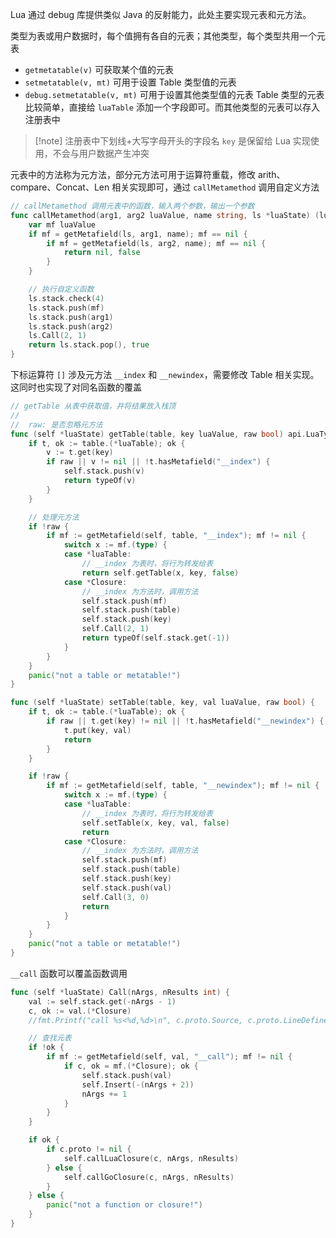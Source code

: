 Lua 通过 debug 库提供类似 Java 的反射能力，此处主要实现元表和元方法。

类型为表或用户数据时，每个值拥有各自的元表；其他类型，每个类型共用一个元表
- `getmetatable(v)` 可获取某个值的元表
- `setmetatable(v, mt)` 可用于设置 Table 类型值的元表
- `debug.setmetatable(v, mt)` 可用于设置其他类型值的元表
Table 类型的元表比较简单，直接给 `luaTable` 添加一个字段即可。而其他类型的元表可以存入注册表中

> [!note] 注册表中下划线+大写字母开头的字段名 `key` 是保留给 Lua 实现使用，不会与用户数据产生冲突

元表中的方法称为元方法，部分元方法可用于运算符重载，修改 arith、compare、Concat、Len 相关实现即可，通过 `callMetamethod` 调用自定义方法

```go title:callMetamethod
// callMetamethod 调用元表中的函数，输入两个参数，输出一个参数
func callMetamethod(arg1, arg2 luaValue, name string, ls *luaState) (luaValue, bool) {
	var mf luaValue
	if mf = getMetafield(ls, arg1, name); mf == nil {
		if mf = getMetafield(ls, arg2, name); mf == nil {
			return nil, false
		}
	}

	// 执行自定义函数
	ls.stack.check(4)
	ls.stack.push(mf)
	ls.stack.push(arg1)
	ls.stack.push(arg2)
	ls.Call(2, 1)
	return ls.stack.pop(), true
}
```

下标运算符 `[]` 涉及元方法 `__index` 和 `__newindex`，需要修改 Table 相关实现。这同时也实现了对同名函数的覆盖

```go hl:13-29,41-58 title:state/lua_value.go
// getTable 从表中获取值，并将结果放入栈顶
//
//	raw: 是否忽略元方法
func (self *luaState) getTable(table, key luaValue, raw bool) api.LuaType {
	if t, ok := table.(*luaTable); ok {
		v := t.get(key)
		if raw || v != nil || !t.hasMetafield("__index") {
			self.stack.push(v)
			return typeOf(v)
		}
	}

	// 处理元方法
	if !raw {
		if mf := getMetafield(self, table, "__index"); mf != nil {
			switch x := mf.(type) {
			case *luaTable:
				// __index 为表时，将行为转发给表
				return self.getTable(x, key, false)
			case *Closure:
				// __index 为方法时，调用方法
				self.stack.push(mf)
				self.stack.push(table)
				self.stack.push(key)
				self.Call(2, 1)
				return typeOf(self.stack.get(-1))
			}
		}
	}
	panic("not a table or metatable!")
}

func (self *luaState) setTable(table, key, val luaValue, raw bool) {
	if t, ok := table.(*luaTable); ok {
		if raw || t.get(key) != nil || !t.hasMetafield("__newindex") {
			t.put(key, val)
			return
		}
	}

	if !raw {
		if mf := getMetafield(self, table, "__newindex"); mf != nil {
			switch x := mf.(type) {
			case *luaTable:
				// __index 为表时，将行为转发给表
				self.setTable(x, key, val, false)
				return
			case *Closure:
				// __index 为方法时，调用方法
				self.stack.push(mf)
				self.stack.push(table)
				self.stack.push(key)
				self.stack.push(val)
				self.Call(3, 0)
				return
			}
		}
	}
	panic("not a table or metatable!")
}
```

`__call` 函数可以覆盖函数调用

```go hl:6-15 title:state/api_call.go
func (self *luaState) Call(nArgs, nResults int) {
	val := self.stack.get(-nArgs - 1)
	c, ok := val.(*Closure)
	//fmt.Printf("call %s<%d,%d>\n", c.proto.Source, c.proto.LineDefined, c.proto.LastLineDefined)

	// 查找元表
	if !ok {
		if mf := getMetafield(self, val, "__call"); mf != nil {
			if c, ok = mf.(*Closure); ok {
				self.stack.push(val)
				self.Insert(-(nArgs + 2))
				nArgs += 1
			}
		}
	}

	if ok {
		if c.proto != nil {
			self.callLuaClosure(c, nArgs, nResults)
		} else {
			self.callGoClosure(c, nArgs, nResults)
		}
	} else {
		panic("not a function or closure!")
	}
}
```